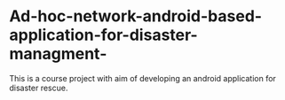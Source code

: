 # Ad-hoc-network-android-based-application-for-disaster-managment-
This is a course project with aim of developing an android application for disaster rescue.
